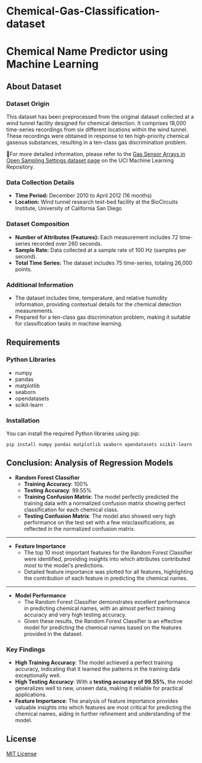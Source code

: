 # Chemical-Gas-Classification-dataset
# Chemical Name Predictor using Machine Learning

## About Dataset

### Dataset Origin
This dataset has been preprocessed from the original dataset collected at a wind tunnel facility designed for chemical detection. It comprises 18,000 time-series recordings from six different locations within the wind tunnel. These recordings were obtained in response to ten high-priority chemical gaseous substances, resulting in a ten-class gas discrimination problem.

🔗For more detailed information, please refer to the [Gas Sensor Arrays in Open Sampling Settings dataset page](https://archive.ics.uci.edu/ml/datasets/gas+sensor+arrays+in+open+sampling+settings) on the UCI Machine Learning Repository.

### Data Collection Details
- **Time Period:** December 2010 to April 2012 (16 months)
- **Location:** Wind tunnel research test-bed facility at the BioCircuits Institute, University of California San Diego

### Dataset Composition
- **Number of Attributes (Features):** Each measurement includes 72 time-series recorded over 260 seconds.
- **Sample Rate:** Data collected at a sample rate of 100 Hz (samples per second).
- **Total Time Series:** The dataset includes 75 time-series, totaling 26,000 points.

### Additional Information
- The dataset includes time, temperature, and relative humidity information, providing contextual details for the chemical detection measurements.
- Prepared for a ten-class gas discrimination problem, making it suitable for classification tasks in machine learning.

## Requirements

### Python Libraries
- numpy
- pandas
- matplotlib
- seaborn
- opendatasets
- scikit-learn

### Installation
You can install the required Python libraries using pip:

```
pip install numpy pandas matplotlib seaborn opendatasets scikit-learn

```


## Conclusion: Analysis of Regression Models


- **Random Forest Classifier**
  - **Training Accuracy**: 100%
  - **Testing Accuracy**: 99.55%
  - **Training Confusion Matrix**: The model perfectly predicted the training data with a normalized confusion matrix showing perfect classification for each chemical class.
  - **Testing Confusion Matrix**: The model also showed very high performance on the test set with a few misclassifications, as reflected in the normalized confusion matrix.

---

- **Feature Importance**
  - The top 10 most important features for the Random Forest Classifier were identified, providing insights into which attributes contributed most to the model's predictions.
  - Detailed feature importance was plotted for all features, highlighting the contribution of each feature in predicting the chemical names.

---

- **Model Performance**
  - The Random Forest Classifier demonstrates excellent performance in predicting chemical names, with an almost perfect training accuracy and very high testing accuracy.
  - Given these results, the Random Forest Classifier is an effective model for predicting the chemical names based on the features provided in the dataset.

### Key Findings

- **High Training Accuracy**: The model achieved a perfect training accuracy, indicating that it learned the patterns in the training data exceptionally well.
- **High Testing Accuracy**: With a **testing accuracy of 99.55%**, the model generalizes well to new, unseen data, making it reliable for practical applications.
- **Feature Importance**: The analysis of feature importance provides valuable insights into which features are most critical for predicting the chemical names, aiding in further refinement and understanding of the model.

## License
[MIT License](LICENSE)
